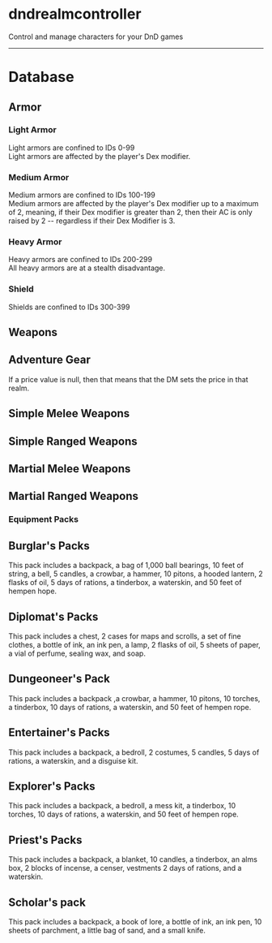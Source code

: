 # dndrealmcontroller
Control and manage characters for your DnD games

---

# Database

## Armor

### Light Armor
Light armors are confined to IDs 0-99  
Light armors are affected by the player's Dex modifier.
### Medium Armor
Medium armors are confined to IDs 100-199  
Medium armors are affected by the player's Dex modifier up to a maximum of 2, meaning, if their Dex modifier is greater than 2, then their AC is only raised by 2 -- regardless if their Dex Modifier is 3.
### Heavy Armor
Heavy armors are confined to IDs 200-299  
All heavy armors are at a stealth disadvantage.
### Shield
Shields are confined to IDs 300-399


## Weapons

## Adventure Gear

If a price value is null, then that means that the DM sets the price in that realm.


## Simple Melee Weapons
## Simple Ranged Weapons
## Martial Melee Weapons
## Martial Ranged Weapons

### Equipment Packs

## Burglar's Packs
This pack includes a backpack, a bag of 1,000 ball bearings, 10 feet of string, a bell, 5 candles, a crowbar, a hammer, 10 pitons, a hooded lantern, 2 flasks of oil, 5 days of rations, a tinderbox, a waterskin, and 50 feet of hempen hope.

## Diplomat's Packs
This pack includes a chest, 2 cases for maps and scrolls, a set of fine clothes, a bottle of ink, an ink pen, a lamp, 2 flasks of oil, 5 sheets of paper, a vial of perfume, sealing wax, and soap.

## Dungeoneer's Pack
This pack includes a backpack ,a crowbar, a hammer, 10 pitons, 10 torches, a tinderbox, 10 days of rations, a waterskin, and 50 feet of hempen rope.

## Entertainer's Packs
This pack includes a backpack, a bedroll, 2 costumes, 5 candles, 5 days of rations, a waterskin, and a disguise kit.

## Explorer's Packs
This pack includes a backpack, a bedroll, a mess kit, a tinderbox, 10 torches, 10 days of rations, a waterskin, and 50 feet of hempen rope.

## Priest's Packs
This pack includes a backpack, a blanket, 10 candles, a tinderbox, an alms box, 2 blocks of incense, a censer, vestments 2 days of rations, and a waterskin.

## Scholar's pack
This pack includes a backpack, a book of lore, a bottle of ink, an ink pen, 10 sheets of parchment, a little bag of sand, and a small knife.
